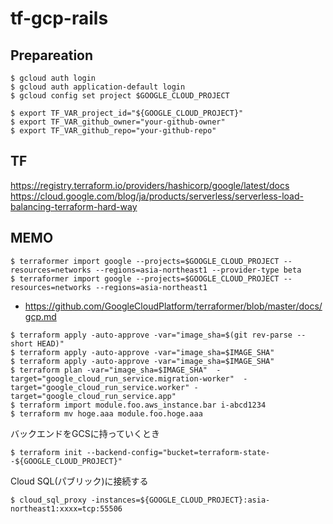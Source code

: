 # tf-gcp-rails

## Prepareation
```
$ gcloud auth login
$ gcloud auth application-default login
$ gcloud config set project $GOOGLE_CLOUD_PROJECT
```

```
$ export TF_VAR_project_id="${GOOGLE_CLOUD_PROJECT}"
$ export TF_VAR_github_owner="your-github-owner"
$ export TF_VAR_github_repo="your-github-repo"
```

## TF
https://registry.terraform.io/providers/hashicorp/google/latest/docs
https://cloud.google.com/blog/ja/products/serverless/serverless-load-balancing-terraform-hard-way

## MEMO
```
$ terraformer import google --projects=$GOOGLE_CLOUD_PROJECT --resources=networks --regions=asia-northeast1 --provider-type beta
$ terraformer import google --projects=$GOOGLE_CLOUD_PROJECT --resources=networks --regions=asia-northeast1
```

- https://github.com/GoogleCloudPlatform/terraformer/blob/master/docs/gcp.md

```
$ terraform apply -auto-approve -var="image_sha=$(git rev-parse --short HEAD)"
$ terraform apply -auto-approve -var="image_sha=$IMAGE_SHA"
$ terraform apply -auto-approve -var="image_sha=$IMAGE_SHA"
$ terraform plan -var="image_sha=$IMAGE_SHA"  -target="google_cloud_run_service.migration-worker"  -target="google_cloud_run_service.worker" -target="google_cloud_run_service.app"
$ terraform import module.foo.aws_instance.bar i-abcd1234
$ terraform mv hoge.aaa module.foo.hoge.aaa
```

バックエンドをGCSに持っていくとき
```
$ terraform init --backend-config="bucket=terraform-state--${GOOGLE_CLOUD_PROJECT}"
```

Cloud SQL(パブリック)に接続する
```
$ cloud_sql_proxy -instances=${GOOGLE_CLOUD_PROJECT}:asia-northeast1:xxxx=tcp:55506
```